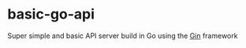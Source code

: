 # basic-go-api

Super simple and basic API server build in Go using the [Gin](https://github.com/gin-gonic/gin) framework
